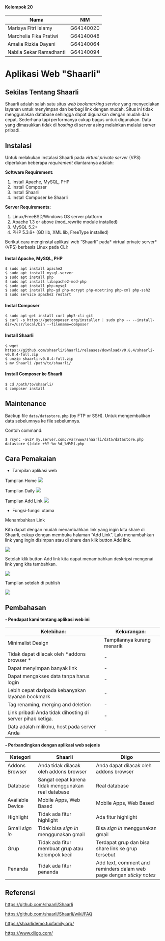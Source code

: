 #### Kelompok 20 

| Nama | NIM |
|--------|--------|
| Marisya Fitri Islamy  |   G64140020     |
| Marchelia Fika Pratiwi  |   G64140048     |
| Amalia Rizkia Dayani  |   G64140064    |
|Nabila Sekar Ramadhanti   |   G64140094     |

# Aplikasi Web "Shaarli"

## Sekilas Tentang Shaarli
Shaarli adalah salah satu situs *web bookmarking service* yang menyediakan layanan untuk menyimpan dan berbagi link dengan mudah. Situs ini tidak menggunakan database sehingga dapat digunakan dengan mudah dan cepat. Sederhana tapi performanya cukup bagus untuk digunakan. Data yang dimasukkan tidak di *hosting* di server asing melainkan melalui server pribadi.


## Instalasi
Untuk melakukan instalasi Shaarli pada *virtual private server* (VPS) diperlukan beberapa *requirement* diantaranya adalah:

**Software Requirement:**
1. Install Apache, MySQL, PHP
1.  Install Composer
1.  Install Shaarli
1. Install Composer ke Shaarli

**Server Requirements:**
1. Linux/FreeBSD/Windows OS server platform
1. Apache 1.3 or above (mod_rewrite module installed)
1. MySQL 5.2+
1. PHP 5.3.6+ (GD lib, XML lib, FreeType installed)

Berikut cara menginstal aplikasi web “Shaarli” pada* virtual private server* (VPS) berbasis Linux pada CLI:

#### Instal Apache, MySQL, PHP

```
$ sudo apt install apache2
$ sudo apt install mysql-server
$ sudo apt install php
$ sudo apt install libapache2-mod-php
$ sudo apt install php-mysql
$ sudo apt install php-gd php-mcrypt php-mbstring php-xml php-ssh2
$ sudo service apache2 restart
```

#### Instal Composer
```
$ sudo apt-get install curl php5-cli git
$ curl -s https://getcomposer.org/installer | sudo php -- --install-dir=/usr/local/bin --filename=composer
```


#### Install Shaarli

```
$ wget https://github.com/shaarli/Shaarli/releases/download/v0.8.4/shaarli-v0.8.4-full.zip
$ unzip shaarli-v0.8.4-full.zip
$ mv Shaarli /path/to/shaarli/
```

#### Install Composer ke Shaarli
```
$ cd /path/to/shaarli/
$ composer install
```




##  Maintenance

Backup file `data/datastore.php` (by FTP or SSH). Untuk mengembalikan data sebelumnya ke file sebelumnya.

Contoh command:
```
$ rsync -avzP my.server.com:/var/www/shaarli/data/datastore.php datastore-$(date +%Y-%m-%d_%H%M).php
```





## Cara Pemakaian

- Tampilan aplikasi web

Tampilan Home
![](http://1.bp.blogspot.com/-Ets4-uR9GTk/WODerPC-i4I/AAAAAAAACrM/Jl9tvADTseoZWMBttEVvCeOz22fBsgZVwCK4B/s1600/home.png)

Tampilan Daily
![](http://2.bp.blogspot.com/-pxQIxvEfpK0/WODevCKPz3I/AAAAAAAACrU/8ZmHZZ_Jm30CVnd91u2T3so0WQZX-At6QCK4B/s1600/daily.png)

Tampilan Add Link
![](http://4.bp.blogspot.com/-4qYckPXehHY/WODeq91OLxI/AAAAAAAACrE/7xv7ws6CMuo7b4HlqrbKsoqZ-UTsLgxjACK4B/s1600/add%2Blink.png)

- Fungsi-fungsi utama

Menambahkan Link

Kita dapat dengan mudah menambahkan link yang ingin kita share di Shaarli, cukup dengan membuka halaman “Add Link”.  Lalu menambahkan link yang ingin disimpan atau di share dan klik button Add link.

![](http://3.bp.blogspot.com/-F0CDg_q_KpI/WODeqHSkkFI/AAAAAAAACqs/KmFVtc5r1R8rLnuqME8KlaOSkdgT9FDLgCK4B/s1600/4.png)

Setelah klik button Add link kita dapat menambahkan deskripsi mengenai link yang kita tambahkan.

![](http://4.bp.blogspot.com/-evpFPMDKOjk/WODeql5fjII/AAAAAAAACq0/p_NL0eASG4MeZGN8Ir8G4rMugBsAQ2kcACK4B/s1600/5.png)

Tampilan setelah di publish

![](http://2.bp.blogspot.com/-mHgRwUIeZZA/WODeq6cgkXI/AAAAAAAACq8/AfOyLmbGfMAycWN3KoeineVFTxf5JvVngCK4B/s1600/6.png)


## Pembahasan

**- Pendapat kami tentang aplikasi web ini**
  
| Kelebihan:  | Kekurangan: |
|--------|--------|
|    Minimalist Design    |Tampilannya kurang menarik        |
|  Tidak dapat dilacak oleh *addons browser *  |  -  | 
|    Dapat menyimpan banyak link   |  -|
|     Dapat mengakses data tanpa harus login    |    -    |
|Lebih cepat daripada kebanyakan layanan bookmark|-|
|Tag renaming, merging and deletion|-|
|Link pribadi Anda tidak dihosting di server pihak ketiga.|-|
|Data adalah milikmu, host pada server Anda|-|


**- Perbandingkan dengan aplikasi web  sejenis**

| Kategori|Shaarli | Diigo |
|--------|--------|--------|
|Addons Browser|Anda tidak dilacak oleh addons browser|Anda dapat dilacak oleh addons browser|
|Database| Sangat cepat karena tidak menggunakan real database|Real database|
|Available Device|Mobile Apps, Web Based|Mobile Apps, Web Based|
|Highlight| Tidak ada fitur highlight | Ada fitur highlight|
|Gmail *sign in*| Tidak bisa *sign in* menggunakan gmail| Bisa *sign in* menggunakan gmail|
|Grup|Tidak ada fitur membuat grup atau kelompok kecil| Terdapat grup dan bisa share link ke grup tersebut
|Penanda|Tidak ada fitur penanda | Add text, comment and reminders dalam web page dengan *sticky notes* 



## Referensi

https://github.com/shaarli/Shaarli

https://github.com/shaarli/Shaarli/wiki/FAQ

https://shaarlidemo.tuxfamily.org/

https://www.diigo.com/

